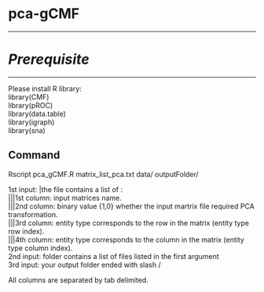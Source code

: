 # pca-gCMF
------------------------------

# *Prerequisite*
-------------------------------
Please install R library:<br/>
library(CMF)<br/>
library(pROC)<br/>
library(data.table)<br/>
library(igraph)<br/>
library(sna)<br/>


Command
--------------------------
Rscript pca_gCMF.R matrix_list_pca.txt data/ outputFolder/<br/>

1st input:  |the file contains a list of :<br/>
            |||1st column: input matrices name. <br/>
            |||2nd column: binary value {1,0} whether the input martrix file required PCA transformation.<br/>
            |||3rd column: entity type corresponds to the row in the matrix (entity type row index).<br/>
            |||4th column: entity type corresponds to the column in the matrix (entity type column index).<br/>
2nd input: folder contains a list of files listed in the first argument<br/>
3rd input: your output folder ended with slash / <br/>

All columns are separated by tab delimited.<br/>
